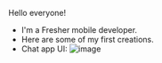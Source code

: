 Hello everyone!
- I'm a Fresher mobile developer.
- Here are some of my first creations.
- Chat app UI: 
![image](https://user-images.githubusercontent.com/104667945/202162660-efd7e0dd-5934-4dbb-9e72-9e0cf6e9b452.png)
